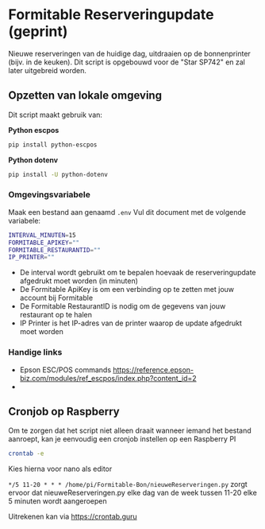 # Formitable Reserveringupdate (geprint)
Nieuwe reserveringen van de huidige dag, uitdraaien op de bonnenprinter (bijv. in de keuken).
Dit script is opgebouwd voor de "Star SP742" en zal later uitgebreid worden.

## Opzetten van lokale omgeving
Dit script maakt gebruik van:
 
**Python escpos**
```bash
pip install python-escpos
```

**Python dotenv**
```bash
pip install -U python-dotenv
```

### Omgevingsvariabele
Maak een bestand aan genaamd `.env` 
Vul dit document met de volgende variabele:

```bash
INTERVAL_MINUTEN=15
FORMITABLE_APIKEY=""
FORMITABLE_RESTAURANTID=""
IP_PRINTER=""
```

- De interval wordt gebruikt om te bepalen hoevaak de reserveringupdate afgedrukt moet worden (in minuten)
- De Formitable ApiKey is om een verbinding op te zetten met jouw account bij Formitable
- De Formitable RestaurantID is nodig om de gegevens van jouw restaurant op te halen
- IP Printer is het IP-adres van de printer waarop de update afgedrukt moet worden

### Handige links
- Epson ESC/POS commands https://reference.epson-biz.com/modules/ref_escpos/index.php?content_id=2
- 

## Cronjob op Raspberry
Om te zorgen dat het script niet alleen draait wanneer iemand het bestand aanroept, kan je eenvoudig een cronjob instellen op een Raspberry PI
```bash
crontab -e
```
Kies hierna voor nano als editor

`*/5 11-20 * * * /home/pi/Formitable-Bon/nieuweReserveringen.py` zorgt ervoor dat nieuweReserveringen.py elke dag van de week tussen 11-20 elke 5 minuten wordt aangeroepen

Uitrekenen kan via https://crontab.guru
